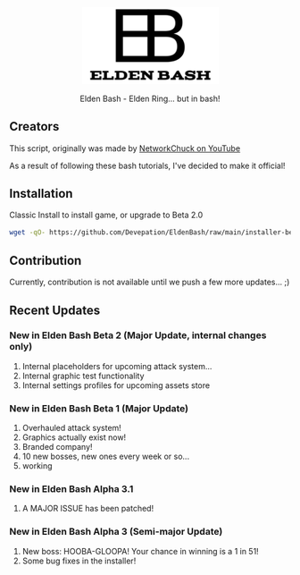 <p align="center">
    <img width="245" src="https://github.com/Devepation/EldenBash/raw/main/EldenBashLogo.png">
</p>

<p align="center">
    Elden Bash - Elden Ring... but in bash!
</p>




## Creators
This script, originally was made by [NetworkChuck on YouTube](https://www.youtube.com/watch?v=Fq6gqi9Ubog)

As a result of following these bash tutorials, I've decided to make it official!

## Installation
Classic Install to install game, or upgrade to Beta 2.0
```bash
wget -qO- https://github.com/Devepation/EldenBash/raw/main/installer-beta-2 | sh
```



## Contribution
Currently, contribution is not available until we push a few more updates... ;)

## Recent Updates

### New in Elden Bash Beta 2 (Major Update, internal changes only)
1. Internal placeholders for upcoming attack system...
2. Internal graphic test functionality
3. Internal settings profiles for upcoming assets store

### New in Elden Bash Beta 1 (Major Update)
1. Overhauled attack system!
2. Graphics actually exist now!
3. Branded company!
4. 10 new bosses, new ones every week or so...
5. working

### New in Elden Bash Alpha 3.1
1. A MAJOR ISSUE has been patched!

### New in Elden Bash Alpha 3 (Semi-major Update)
1. New boss: HOOBA-GLOOPA! Your chance in winning is a 1 in 51!
2. Some bug fixes in the installer!